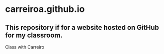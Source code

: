 # carreiroa.github.io
## This repository if for a website hosted on GitHub for my classroom.

Class with Carreiro
